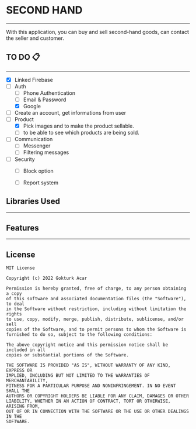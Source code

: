 # SECOND HAND
---
With this application, you can buy and sell second-hand goods, can contact the seller and customer.

## TO DO 📋 
---
- [X] Linked Firebase
- [ ] Auth
  - [ ] Phone Authentication
  - [ ] Email & Password
  - [X] Google
- [ ] Create an account, get informations from user
- [ ] Product
  - [X] Pick images and to make the product sellable.
  - [ ] to be able to see which products are being sold.
- [ ] Communication
  - [ ] Messenger
  - [ ] Filtering messages
- [ ] Security
  - [ ] Block option
  - [ ] Report system


## Libraries Used
---


## Features
---
## License

```
MIT License

Copyright (c) 2022 Gokturk Acar

Permission is hereby granted, free of charge, to any person obtaining a copy
of this software and associated documentation files (the "Software"), to deal
in the Software without restriction, including without limitation the rights
to use, copy, modify, merge, publish, distribute, sublicense, and/or sell
copies of the Software, and to permit persons to whom the Software is
furnished to do so, subject to the following conditions:

The above copyright notice and this permission notice shall be included in all
copies or substantial portions of the Software.

THE SOFTWARE IS PROVIDED "AS IS", WITHOUT WARRANTY OF ANY KIND, EXPRESS OR
IMPLIED, INCLUDING BUT NOT LIMITED TO THE WARRANTIES OF MERCHANTABILITY,
FITNESS FOR A PARTICULAR PURPOSE AND NONINFRINGEMENT. IN NO EVENT SHALL THE
AUTHORS OR COPYRIGHT HOLDERS BE LIABLE FOR ANY CLAIM, DAMAGES OR OTHER
LIABILITY, WHETHER IN AN ACTION OF CONTRACT, TORT OR OTHERWISE, ARISING FROM,
OUT OF OR IN CONNECTION WITH THE SOFTWARE OR THE USE OR OTHER DEALINGS IN THE
SOFTWARE.

```
